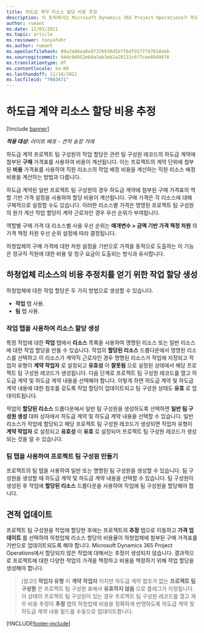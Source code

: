 ```yaml
---
title: 하도급 계약 리소스 할당 비용 추정
description: 이 토픽에서는 Microsoft Dynamics 365 Project Operations가 하도급 계약 리소스 할당의 비용 추정치를 계산하는 방법에 대해 설명합니다.
author: rumant
ms.date: 12/03/2021
ms.topic: article
ms.reviewer: tonyafehr
ms.author: rumant
ms.openlocfilehash: 09a2a86ea0e97376939d5bff6df9177747818ebb
ms.sourcegitcommit: 04dc8d952e6da3ab3eb2a20131c6f7cee6040876
ms.translationtype: HT
ms.contentlocale: ko-KR
ms.lasthandoff: 12/10/2021
ms.locfileid: "7903471"
---
```

# <a name="cost-estimation-of-subcontracted-resource-assignments"></a>하도급 계약 리소스 할당 비용 추정

[!include [banner](../../includes/dataverse-preview.md)]

_**적용 대상:** 라이트 배포 - 견적 송장 거래_

하도급 계약 프로젝트 팀 구성원의 작업 할당은 관련 팀 구성원 레코드의 하도급 계약에 첨부된 **구매** 가격표를 사용하여 비용이 계산됩니다. 이는 프로젝트의 계약 단위에 첨부된 **비용** 가격표를 사용하여 직원 리소스의 작업 배정 비용을 계산하는 직원 리소스 배정 비용을 계산하는 방법과 다릅니다. 

하도급 계약된 일반 프로젝트 팀 구성원의 경우 하도급 계약에 첨부된 구매 가격표의 역할 기반 가격 설정을 사용하여 할당 비용이 계산됩니다. 구매 가격은 각 리소스에 대해 구체적으로 설정할 수도 있습니다. 이러한 리소스별 가격은 명명된 프로젝트 팀 구성원의 원가 계산 작업 할당이 계약 근로자인 경우 우선 순위가 부여됩니다. 

역할별 구매 가격 대 리소스별 사용 우선 순위는 **매개변수 > 금액 기반 가격 책정 차원** 의 가격 책정 차원 우선 순위 설정에 따라 결정됩니다.

하청업체의 구매 가격에 대한 차원 설정을 기반으로 가격을 동적으로 도출하는 이 기능은 정규직 직원에 대한 비용 및 청구 요금이 도출되는 방식과 유사합니다. 

## <a name="creating-task-assignments-for-getting-cost-estimates-of-subcontractor-resources"></a>하청업체 리소스의 비용 추정치를 얻기 위한 작업 할당 생성

하청업체에 대한 작업 할당은 두 가지 방법으로 생성할 수 있습니다. 
- **작업** 탭 사용.
- **팀** 탭 사용.

### <a name="creating-resources-assignments-using-the-tasks-tab"></a>작업 탭을 사용하여 리소스 할당 생성
특정 작업에 대한 **작업** 탭에서 **리소스** 목록을 사용하여 명명된 리소스 또는 일반 리소스에 대한 작업 할당을 만들 수 있습니다. 작업의 **할당된 리소스** 드롭다운에서 명명된 리소스를 선택하고 이 리소스가 계약직 근로자인 경우 명명된 리소스가 작업에 지정되고 작업자 유형이 **계약 작업자** 로 설정되고 **유효성** 이 **잘못됨** 으로 설정된 상태에서 해당 프로젝트 팀 구성원 레코드가 생성됩니다. 다음 단계로 프로젝트 팀 구성원 레코드를 열고 하도급 계약 및 하도급 계약 내용을 선택해야 합니다. 이렇게 하면 하도급 계약 및 하도급 계약 내용에 대한 참조를 갖도록 작업 할당이 업데이트되고 팀 구성원 상태도 **유효** 로 업데이트됩니다.

작업의 **할당된 리소스** 드롭다운에서 일반 팀 구성원을 생성하도록 선택하면 **일반 팀 구성원 생성** 대화 상자에서 하도급 계약 및 하도급 계약 내용을 선택할 수 있습니다. 일반 리소스가 작업에 할당되고 해당 프로젝트 팀 구성원 레코드가 생성되면 작업자 유형이 **계약 작업자** 로 설정되고 **유효성** 이 **유효** 로 설정되어 프로젝트 팀 구성원 레코드가 생성되는 것을 알 수 있습니다.

### <a name="creating-project-team-members-using-the-team-tab"></a>팀 탭을 사용하여 프로젝트 팀 구성원 만들기
프로젝트의 팀 탭을 사용하여 일반 또는 명명된 팀 구성원을 생성할 수 있습니다. 팀 구성원을 생성할 때 하도급 계약 및 하도급 계약 내용을 선택할 수 있습니다. 팀 구성원이 생성된 후 작업에 **할당된 리소스** 드롭다운을 사용하여 작업에 팀 구성원을 할당해야 합니다. 

## <a name="updating-estimates"></a>견적 업데이트
프로젝트 팀 구성원을 작업에 할당한 후에는 프로젝트의 **추정** 탭으로 이동하고 **가격 업데이트** 를 선택하여 하청업체 리소스 할당의 비용율이 하청업체에 첨부된 구매 가격표를 기반으로 업데이트되도록 해야 합니다. Microsoft Dynamics 365 Project Operations에서 할당되지 않은 작업에 대해서는 추정이 생성되지 않습니다. 결과적으로 프로젝트에 대한 다양한 작업의 가격을 책정하고 비용을 책정하기 위해 작업 할당을 생성해야 합니다. 

> [참고!] **작업자 유형** 이 **계약 작업자** 이지만 하도급 계약 참조가 없는 **프로젝트 팀 구성원** 은 프로젝트 팀 구성원 표에서 **유효하지 않음** 으로 플래그가 지정됩니다. 이 상태의 프로젝트 팀 구성원이 있는 경우 프로젝트 팀 구성원 레코드를 열고 재무 비용 추정이 **추정** 탭의 하청업체 비용을 정확하게 반영하도록 하도급 계약 및 하도급 계약 내용 필드를 수동으로 업데이트합니다. 


[!INCLUDE[footer-include](../../includes/footer-banner.md)]

